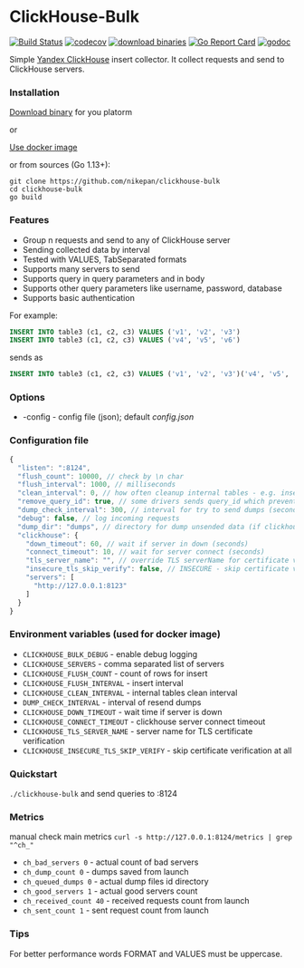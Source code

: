 # ClickHouse-Bulk

[![Build Status](https://travis-ci.org/nikepan/clickhouse-bulk.svg?branch=master)](https://travis-ci.org/nikepan/clickhouse-bulk)
[![codecov](https://codecov.io/gh/nikepan/clickhouse-bulk/branch/master/graph/badge.svg)](https://codecov.io/gh/nikepan/clickhouse-bulk)
[![download binaries](https://img.shields.io/badge/binaries-download-blue.svg)](https://github.com/nikepan/clickhouse-bulk/releases)
[![Go Report Card](https://goreportcard.com/badge/github.com/nikepan/clickhouse-bulk)](https://goreportcard.com/report/github.com/nikepan/clickhouse-bulk)
[![godoc](http://img.shields.io/badge/godoc-reference-blue.svg?style=flat)](https://godoc.org/github.com/nikepan/clickhouse-bulk)

Simple [Yandex ClickHouse](https://clickhouse.yandex/) insert collector. It collect requests and send to ClickHouse servers.


### Installation

[Download binary](https://github.com/nikepan/clickhouse-bulk/releases) for you platorm

or

[Use docker image](https://hub.docker.com/r/nikepan/clickhouse-bulk/)


or from sources (Go 1.13+):

```text
git clone https://github.com/nikepan/clickhouse-bulk
cd clickhouse-bulk
go build
```


### Features
- Group n requests and send to any of ClickHouse server
- Sending collected data by interval
- Tested with VALUES, TabSeparated formats
- Supports many servers to send
- Supports query in query parameters and in body
- Supports other query parameters like username, password, database
- Supports basic authentication


For example:
```sql
INSERT INTO table3 (c1, c2, c3) VALUES ('v1', 'v2', 'v3')
INSERT INTO table3 (c1, c2, c3) VALUES ('v4', 'v5', 'v6')
```
sends as
```sql
INSERT INTO table3 (c1, c2, c3) VALUES ('v1', 'v2', 'v3')('v4', 'v5', 'v6')
```


### Options
- -config - config file (json); default _config.json_


### Configuration file
```javascript
{
  "listen": ":8124",
  "flush_count": 10000, // check by \n char
  "flush_interval": 1000, // milliseconds
  "clean_interval": 0, // how often cleanup internal tables - e.g. inserts to different temporary tables, or as workaround for query_id etc. milliseconds
  "remove_query_id": true, // some drivers sends query_id which prevents inserts to be batched
  "dump_check_interval": 300, // interval for try to send dumps (seconds); -1 to disable
  "debug": false, // log incoming requests
  "dump_dir": "dumps", // directory for dump unsended data (if clickhouse errors)
  "clickhouse": {
    "down_timeout": 60, // wait if server in down (seconds)
    "connect_timeout": 10, // wait for server connect (seconds)
    "tls_server_name": "", // override TLS serverName for certificate verification (e.g. in cases you share same "cluster" certificate across multiple nodes)
    "insecure_tls_skip_verify": false, // INSECURE - skip certificate verification at all
    "servers": [
      "http://127.0.0.1:8123"
    ]
  }
}
```

### Environment variables (used for docker image)

* `CLICKHOUSE_BULK_DEBUG` - enable debug logging
* `CLICKHOUSE_SERVERS` - comma separated list of servers
* `CLICKHOUSE_FLUSH_COUNT` - count of rows for insert
* `CLICKHOUSE_FLUSH_INTERVAL` - insert interval
* `CLICKHOUSE_CLEAN_INTERVAL` - internal tables clean interval
* `DUMP_CHECK_INTERVAL` - interval of resend dumps  
* `CLICKHOUSE_DOWN_TIMEOUT` - wait time if server is down  
* `CLICKHOUSE_CONNECT_TIMEOUT` - clickhouse server connect timeout  
* `CLICKHOUSE_TLS_SERVER_NAME` - server name for TLS certificate verification
* `CLICKHOUSE_INSECURE_TLS_SKIP_VERIFY` - skip certificate verification at all

### Quickstart

`./clickhouse-bulk`
and send queries to :8124

### Metrics
manual check main metrics
`curl -s http://127.0.0.1:8124/metrics | grep "^ch_"`
* `ch_bad_servers 0` - actual count of bad servers
* `ch_dump_count 0` - dumps saved from launch
* `ch_queued_dumps 0` - actual dump files id directory
* `ch_good_servers 1` - actual good servers count
* `ch_received_count 40` - received requests count from launch
* `ch_sent_count 1` - sent request count from launch


### Tips

For better performance words FORMAT and VALUES must be uppercase.
